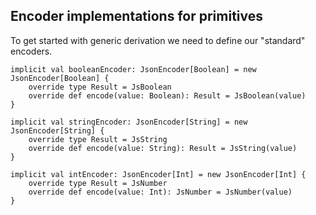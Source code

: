 ## Encoder implementations for primitives

To get started with generic derivation we need to define our "standard" encoders.

    implicit val booleanEncoder: JsonEncoder[Boolean] = new JsonEncoder[Boolean] {
        override type Result = JsBoolean
        override def encode(value: Boolean): Result = JsBoolean(value)
    }
    
    implicit val stringEncoder: JsonEncoder[String] = new JsonEncoder[String] {
        override type Result = JsString
        override def encode(value: String): Result = JsString(value)
    }
    
    implicit val intEncoder: JsonEncoder[Int] = new JsonEncoder[Int] {
        override type Result = JsNumber
        override def encode(value: Int): JsNumber = JsNumber(value)
    }